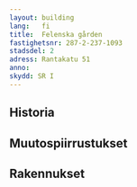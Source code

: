 ```yaml
---
layout: building
lang:   fi
title:  Felenska gården
fastighetsnr: 287-2-237-1093
stadsdel: 2
adress: Rantakatu 51
anno:
skydd: SR I
---
```


## Historia

## Muutospiirrustukset

## Rakennukset
